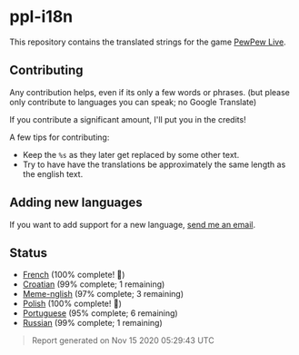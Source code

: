 [//]: # "This file is automatically generated by generate_readme.py"
# ppl-i18n
This repository contains the translated strings for the game [PewPew Live](https://pewpew.live).
## Contributing
Any contribution helps, even if its only a few words or phrases.
(but please only contribute to languages you can speak; no Google Translate)

If you contribute a significant amount, I'll put you in the credits!

A few tips for contributing:
* Keep the `%s` as they later get replaced by some other text.
* Try to have have the translations be approximately the same length as the english text.
## Adding new languages
If you want to add support for a new language, [send me an email](mailto:jfgeyelin+ppl@gmail.com).
## Status
* [French](/translations/fr.po) (100% complete! 🎉)
* [Croatian](/translations/hr.po) (99% complete; 1 remaining)
* [Meme-nglish](/translations/meme.po) (97% complete; 3 remaining)
* [Polish](/translations/pl.po) (100% complete! 🎉)
* [Portuguese](/translations/pt.po) (95% complete; 6 remaining)
* [Russian](/translations/ru.po) (99% complete; 1 remaining)
> Report generated on Nov 15 2020 05:29:43 UTC